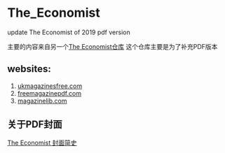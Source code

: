 # The_Economist
update The Economist of 2019   pdf version

主要的内容来自另一个[The Economist仓库](https://github.com/nailperry-zd/The-Economist) 这个仓库主要是为了补充PDF版本

## websites:

1. [ukmagazinesfree.com](http://ukmagazinesfree.com/?s=The+Economist "ukmagazinesfree.com")
2. [freemagazinepdf.com](https://freemagazinepdf.com/?s=The+Economist "freemagazinepdf.com")
3. [magazinelib.com](https://magazinelib.com/all/the-economist/ "magazinelib.com")

## 关于PDF封面

[The Economist 封面简史](https://www.linkedin.com/pulse/economist-封面简史一-promise-hsu)



